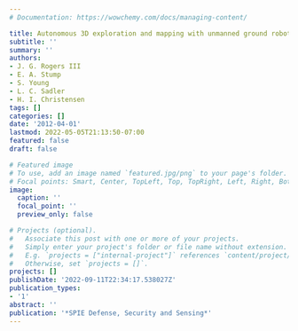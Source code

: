 ```yaml
---
# Documentation: https://wowchemy.com/docs/managing-content/

title: Autonomous 3D exploration and mapping with unmanned ground robots
subtitle: ''
summary: ''
authors:
- J. G. Rogers III
- E. A. Stump
- S. Young
- L. C. Sadler
- H. I. Christensen
tags: []
categories: []
date: '2012-04-01'
lastmod: 2022-05-05T21:13:50-07:00
featured: false
draft: false

# Featured image
# To use, add an image named `featured.jpg/png` to your page's folder.
# Focal points: Smart, Center, TopLeft, Top, TopRight, Left, Right, BottomLeft, Bottom, BottomRight.
image:
  caption: ''
  focal_point: ''
  preview_only: false

# Projects (optional).
#   Associate this post with one or more of your projects.
#   Simply enter your project's folder or file name without extension.
#   E.g. `projects = ["internal-project"]` references `content/project/deep-learning/index.md`.
#   Otherwise, set `projects = []`.
projects: []
publishDate: '2022-09-11T22:34:17.538027Z'
publication_types:
- '1'
abstract: ''
publication: '*SPIE Defense, Security and Sensing*'
---
```

